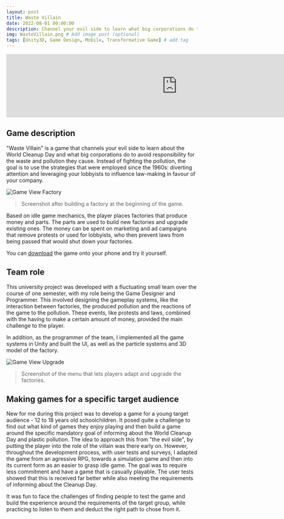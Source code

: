 ```yaml
---
layout: post
title: Waste Villain
date: 2022-08-01 00:00:00
description: Channel your evil side to learn what big corporations do to avoid responsibility for the environmental harm they cause!
img: WasteVillain.png # Add image post (optional)
tags: [Unity3D, Game Design, Mobile, Transformative Game] # add tag
---
```

<iframe frameborder="0" src="https://itch.io/embed/1684535" width="900" height="167"><a href="https://marlogamedev.itch.io/waste-villain">Waste Villain by Marlo</a></iframe>

## Game description
"Waste Villain" is a game that channels your evil side to learn about the World Cleanup Day and what big corporations do to avoid responsibility for the waste and pollution they cause. Instead of fighting the pollution, the goal is to use the strategies that were employed since the 1960s: diverting attention and leveraging your lobbyists to influence law-making in favour of your company.

![Game View Factory]({{site.baseurl}}/assets/img/WasteVillain/GameViewFactory.png)
> Screenshot after building a factory at the beginning of the game.

Based on idle game mechanics, the player places factories that produce money and parts. The parts are used to build new factories and upgrade existing ones. The money can be spent on marketing and ad campaigns that remove protests or used for lobbyists, who then prevent laws from being passed that would shut down your factories.

You can [download][wastevillain-download] the game onto your phone and try it yourself.

## Team role
This university project was developed with a fluctuating small team over the course of one semester, with my role being the Game Designer and Programmer. This involved designing the gameplay systems, like the interaction between factories, the produced pollution and the reactions of the game to the pollution. These events, like protests and laws, combined with the having to make a certain amount of money, provided the main challenge to the player.

In addition, as the programmer of the team, I implemented all the game systems in Unity and built the UI, as well as the particle systems and 3D model of the factory.

![Game View Upgrade]({{site.baseurl}}/assets/img/WasteVillain/GameViewUpgrades.png)
> Screenshot of the menu that lets players adapt and upgrade the factories.

## Making games for a specific target audience
New for me during this project was to develop a game for a young target audience - 12 to 18 years old schoolchildren. It posed quite a challenge to find out what kind of games they enjoy playing and then build a game around the specific mandatory goal of informing about the World Cleanup Day and plastic pollution. The idea to approach this from "the evil side", by putting the player into the role of the villain was there early on. However, throughout the development process, with user tests and surveys, I adapted the game from an agressive RPG, towards a simulation game and then into its current form as an easier to grasp idle game. The goal was to require less commitment and have a game that is casually playable. The user tests showed that this is received far better while also meeting the requirements of informing about the Cleanup Day.

It was fun to face the challenges of finding people to test the game and build the experience around the requirements of the target group, while practicing to listen to them and deduct the right path to chose from it.


[wastevillain-download]: https://marlogamedev.itch.io/waste-villain